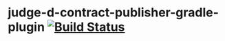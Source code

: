 # judge-d-contract-publisher-gradle-plugin [![Build Status](https://travis-ci.org/HLTech/judge-d-contract-publisher-gradle-plugin.svg?branch=master)](https://travis-ci.org/HLTech/judge-d-contract-publisher-gradle-plugin)
